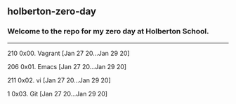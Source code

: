 ## holberton-zero-day  

### Welcome to the repo for my zero day at Holberton School.  
----------------------------------------------------------  

 210 0x00. Vagrant [Jan 27 20...Jan 29 20]
 
 
 206 0x01. Emacs [Jan 27 20...Jan 29 20]
 
 
 211 0x02. vi [Jan 27 20...Jan 29 20]
 
 
 1 0x03. Git [Jan 27 20...Jan 29 20]

